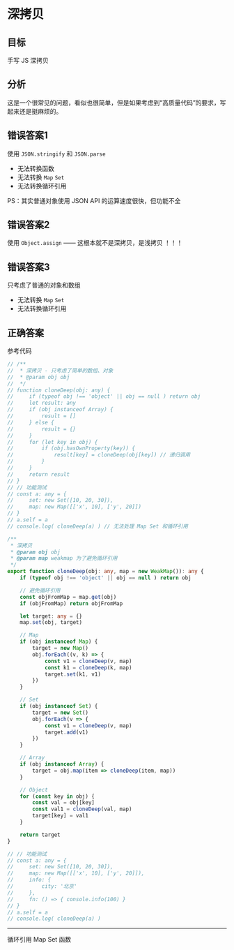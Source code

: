 # 深拷贝

## 目标

手写 JS 深拷贝

## 分析

这是一个很常见的问题，看似也很简单，但是如果考虑到“高质量代码”的要求，写起来还是挺麻烦的。

## 错误答案1

使用 `JSON.stringify` 和 `JSON.parse`
- 无法转换函数
- 无法转换 `Map` `Set`
- 无法转换循环引用

PS：其实普通对象使用 JSON API 的运算速度很快，但功能不全

## 错误答案2

使用 `Object.assign` —— 这根本就不是深拷贝，是浅拷贝 ！！！

## 错误答案3

只考虑了普通的对象和数组
- 无法转换 `Map` `Set`
- 无法转换循环引用

## 正确答案

参考代码 
```ts
// /**
//  * 深拷贝 - 只考虑了简单的数组、对象
//  * @param obj obj
//  */
// function cloneDeep(obj: any) {
//     if (typeof obj !== 'object' || obj == null ) return obj
//     let result: any
//     if (obj instanceof Array) {
//         result = []
//     } else {
//         result = {}
//     }
//     for (let key in obj) {
//         if (obj.hasOwnProperty(key)) {            
//             result[key] = cloneDeep(obj[key]) // 递归调用
//         }
//     }
//     return result
// }
// // 功能测试
// const a: any = {
//     set: new Set([10, 20, 30]),
//     map: new Map([['x', 10], ['y', 20]])
// }
// a.self = a
// console.log( cloneDeep(a) ) // 无法处理 Map Set 和循环引用

/**
 * 深拷贝
 * @param obj obj
 * @param map weakmap 为了避免循环引用
 */
export function cloneDeep(obj: any, map = new WeakMap()): any {
    if (typeof obj !== 'object' || obj == null ) return obj

    // 避免循环引用
    const objFromMap = map.get(obj)
    if (objFromMap) return objFromMap

    let target: any = {}
    map.set(obj, target)

    // Map
    if (obj instanceof Map) {
        target = new Map()
        obj.forEach((v, k) => {
            const v1 = cloneDeep(v, map)
            const k1 = cloneDeep(k, map)
            target.set(k1, v1)
        })
    }

    // Set
    if (obj instanceof Set) {
        target = new Set()
        obj.forEach(v => {
            const v1 = cloneDeep(v, map)
            target.add(v1)
        })
    }

    // Array
    if (obj instanceof Array) {
        target = obj.map(item => cloneDeep(item, map))
    }

    // Object
    for (const key in obj) {
        const val = obj[key]
        const val1 = cloneDeep(val, map)
        target[key] = val1
    }

    return target
}

// // 功能测试
// const a: any = {
//     set: new Set([10, 20, 30]),
//     map: new Map([['x', 10], ['y', 20]]),
//     info: {
//         city: '北京'
//     },
//     fn: () => { console.info(100) }
// }
// a.self = a
// console.log( cloneDeep(a) )

```

---

循环引用
Map Set 函数
